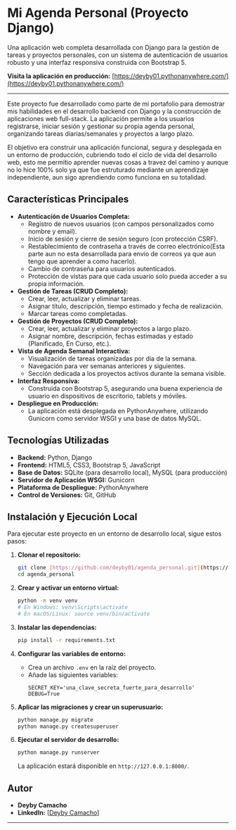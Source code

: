 # Mi Agenda Personal (Proyecto Django)

Una aplicación web completa desarrollada con Django para la gestión de tareas y proyectos personales, con un sistema de autenticación de usuarios robusto y una interfaz responsiva construida con Bootstrap 5.

**Visita la aplicación en producción:** [https://deyby01.pythonanywhere.com/](https://deyby01.pythonanywhere.com/)

---

Este proyecto fue desarrollado como parte de mi portafolio para demostrar mis habilidades en el desarrollo backend con Django y la construcción de aplicaciones web full-stack. La aplicación permite a los usuarios registrarse, iniciar sesión y gestionar su propia agenda personal, organizando tareas diarias/semanales y proyectos a largo plazo.

El objetivo era construir una aplicación funcional, segura y desplegada en un entorno de producción, cubriendo todo el ciclo de vida del desarrollo web, esto me permitio aprender nuevas cosas a travez del camino y aunque no lo hice 100% solo ya que fue estruturado mediante un aprendizaje independiente, aun sigo aprendiendo como funciona en su totalidad.

## Características Principales

* **Autenticación de Usuarios Completa:**
    * Registro de nuevos usuarios (con campos personalizados como nombre y email).
    * Inicio de sesión y cierre de sesión seguro (con protección CSRF).
    * Restablecimiento de contraseña a través de correo electrónico(Esta parte aun no esta desarrollada para envio de correos ya que aun tengo que aprender a como hacerlo).
    * Cambio de contraseña para usuarios autenticados.
    * Protección de vistas para que cada usuario solo pueda acceder a su propia información.
* **Gestión de Tareas (CRUD Completo):**
    * Crear, leer, actualizar y eliminar tareas.
    * Asignar título, descripción, tiempo estimado y fecha de realización.
    * Marcar tareas como completadas.
* **Gestión de Proyectos (CRUD Completo):**
    * Crear, leer, actualizar y eliminar proyectos a largo plazo.
    * Asignar nombre, descripción, fechas estimadas y estado (Planificado, En Curso, etc.).
* **Vista de Agenda Semanal Interactiva:**
    * Visualización de tareas organizadas por día de la semana.
    * Navegación para ver semanas anteriores y siguientes.
    * Sección dedicada a los proyectos activos durante la semana visible.
* **Interfaz Responsiva:**
    * Construida con Bootstrap 5, asegurando una buena experiencia de usuario en dispositivos de escritorio, tablets y móviles.
* **Despliegue en Producción:**
    * La aplicación está desplegada en PythonAnywhere, utilizando Gunicorn como servidor WSGI y una base de datos MySQL.

## Tecnologías Utilizadas

* **Backend:** Python, Django
* **Frontend:** HTML5, CSS3, Bootstrap 5, JavaScript 
* **Base de Datos:** SQLite (para desarrollo local), MySQL (para producción)
* **Servidor de Aplicación WSGI:** Gunicorn
* **Plataforma de Despliegue:** PythonAnywhere
* **Control de Versiones:** Git, GitHub

## Instalación y Ejecución Local

Para ejecutar este proyecto en un entorno de desarrollo local, sigue estos pasos:

1.  **Clonar el repositorio:**
    ```sh
    git clone [https://github.com/deyby01/agenda_personal.git](https://github.com/deyby01/agenda_personal.git)
    cd agenda_personal
    ```

2.  **Crear y activar un entorno virtual:**
    ```sh
    python -m venv venv
    # En Windows: venv\Scripts\activate
    # En macOS/Linux: source venv/bin/activate
    ```

3.  **Instalar las dependencias:**
    ```sh
    pip install -r requirements.txt
    ```

4.  **Configurar las variables de entorno:**
    * Crea un archivo `.env` en la raíz del proyecto.
    * Añade las siguientes variables:
        ```env
        SECRET_KEY='una_clave_secreta_fuerte_para_desarrollo'
        DEBUG=True
        ```

5.  **Aplicar las migraciones y crear un superusuario:**
    ```sh
    python manage.py migrate
    python manage.py createsuperuser
    ```

6.  **Ejecutar el servidor de desarrollo:**
    ```sh
    python manage.py runserver
    ```
    La aplicación estará disponible en `http://127.0.0.1:8000/`.

## Autor

* **Deyby Camacho**
* **LinkedIn:** [[Deyby Camacho](https://www.linkedin.com/in/deyby-camacho-piedrahita-01341b238/)] 

---